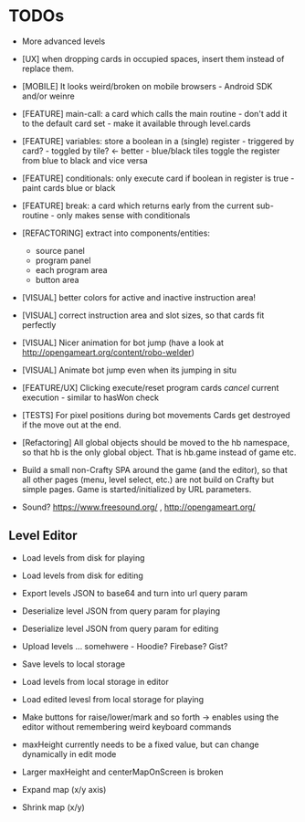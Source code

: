 TODOs
=====

* More advanced levels
* [UX] when dropping cards in occupied spaces, insert them instead of replace them.
* [MOBILE] It looks weird/broken on mobile browsers - Android SDK and/or weinre
* [FEATURE] main-call: a card which calls the main routine
            - don't add it to the default card set
            - make it available through level.cards
* [FEATURE] variables: store a boolean in a (single) register
            - triggered by card?
            - toggled by tile? <- better
            - blue/black tiles toggle the register from blue to black and vice versa
* [FEATURE] conditionals: only execute card if boolean in register is true
            - paint cards blue or black
* [FEATURE] break: a card which returns early from the current sub-routine
            - only makes sense with conditionals
* [REFACTORING] extract into components/entities:
    * source panel
    * program panel
    * each program area
    * button area
* [VISUAL] better colors for active and inactive instruction area!
* [VISUAL] correct instruction area and slot sizes, so that cards fit perfectly
* [VISUAL] Nicer animation for bot jump (have a look at http://opengameart.org/content/robo-welder)
* [VISUAL] Animate bot jump even when its jumping in situ
* [FEATURE/UX] Clicking execute/reset program cards *cancel* current execution - similar to hasWon check
* [TESTS] For pixel positions during bot movements
  Cards get destroyed if the move out at the end.
* [Refactoring] All global objects should be moved to the hb namespace, so that hb is the only global object. That is hb.game instead of game etc.
* Build a small non-Crafty SPA around the game (and the editor), so that all other pages (menu, level select, etc.) are not build on Crafty but simple pages. Game is started/initialized by URL parameters.

* Sound? https://www.freesound.org/ , http://opengameart.org/

Level Editor
------------

* Load levels from disk for playing
* Load levels from disk for editing
* Export levels JSON to base64 and turn into url query param
* Deserialize level JSON from query param for playing
* Deserialize level JSON from query param for editing

* Upload levels ... somehwere - Hoodie? Firebase? Gist?

* Save levels to local storage
* Load levels from local storage in editor
* Load edited levesl from local storage for playing

* Make buttons for raise/lower/mark and so forth -> enables using the editor without remembering weird keyboard commands
* maxHeight currently needs to be a fixed value, but can change dynamically in edit mode
* Larger maxHeight and centerMapOnScreen is broken
* Expand map (x/y axis)
* Shrink map (x/y)
